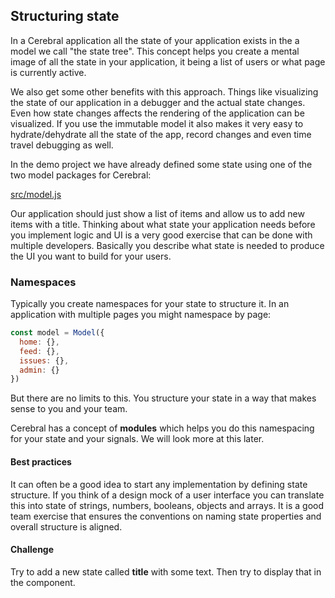 ## Structuring state

In a Cerebral application all the state of your application exists in the a model we call "the state tree". This concept helps you create a mental image of all the state in your application, it being a list of users or what page is currently active.

We also get some other benefits with this approach. Things like visualizing the state of our application in a debugger and the actual state changes. Even how state changes affects the rendering of the application can be visualized. If you use the immutable model it also makes it very easy to hydrate/dehydrate all the state of the app, record changes and even time travel debugging as well.

In the demo project we have already defined some state using one of the two model packages for Cerebral:

[src/model.js](https://github.com/cerebral/cerebral-website-tutorial-basic/blob/react/src/model.js)

Our application should just show a list of items and allow us to add new items with a title. Thinking about what state your application needs before you implement logic and UI is a very good exercise that can be done with multiple developers. Basically you describe what state is needed to produce the UI you want to build for your users.

### Namespaces
Typically you create namespaces for your state to structure it. In an application with multiple pages you might namespace by page:

```javascript
const model = Model({
  home: {},
  feed: {},
  issues: {},
  admin: {}
})
```

But there are no limits to this. You structure your state in a way that makes sense to you and your team.

Cerebral has a concept of **modules** which helps you do this namespacing for your state and your signals. We will look more at this later.

#### Best practices
It can often be a good idea to start any implementation by defining state structure. If you think of a design mock of a user interface you can translate this into state of strings, numbers, booleans, objects and arrays. It is a good team exercise that ensures the conventions on naming state properties and overall structure is aligned.

#### Challenge
Try to add a new state called **title** with some text. Then try to display that in the component.
